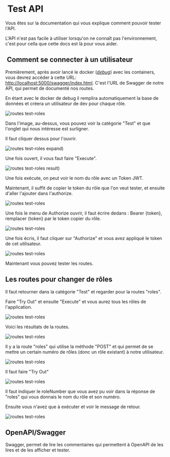 #  Test API

Vous êtes sur la documentation qui vous explique comment pouvoir tester l'API.

L'API n'est pas facile à utiliser lorsqu'on ne connaît pas l'environnement, c'est pour cella que cette docs est là pour vous aider.

##  Comment se connecter à un utilisateur

Premièrement, après avoir lancé le docker (*[debug](README.md#installation)*) avec les containers, vous devrez accéder à cette URL: [http://localhost:5000/swagger/index.html](http://localhost:5000/swagger/index.html). C'est l'URL de Swagger de notre API, qui permet de documenté nos routes.

En étant avec le docker de debug il remplira automatiquement la base de données et créera un utilisateur de dev pour chaque rôle.

![routes test-roles](docs/test-roles.png)

Dans l'image, au-dessus, vous pouvez voir la catégorie "Test" et que l'onglet qui nous intéresse est surligner.

Il faut cliquer dessus pour l'ouvrir.

![routes test-roles expand](docs/test-roles-expand.png))

Une fois ouvert, il vous faut faire "Execute".


![routes test-roles result](docs/test-roles-result.png))

Une fois exécute, on peut voir le nom du rôle avec un Token JWT.

Maintenant, il suffit de copier le token du rôle que l'on veut tester, et ensuite d'aller l'ajouter dans l'authorize.

![routes test-roles](docs/authorize.png)

Une fois le menu de Authorize ouvrir, il faut écrire dedans : Bearer {token}, remplacer {token} par le token copier du rôle.

![routes test-roles](docs/authorize-bearer.png)

Une fois écris, il faut cliquer sur "Authorize" et vous avez appliqué le token de cet utilisateur.

![routes test-roles](docs/modal-validate.png)

Maintenant vous pouvez tester les routes.

## Les routes pour changer de rôles

Il faut retourner dans la catégorie "Test" et regarder pour la routes "roles".

Faire "Try Out" et ensuite "Execute" et vous aurez tous les rôles de l'application.

![routes test-roles](docs/roles.png)

Voici les résultats de la routes.

![routes test-roles](docs/roles-expand-result.png)


Il y a la route "roles" qui utilise la méthode "POST" et qui permet de se mettre un certain numéro de rôles (donc un rôle existant) à notre utilisateur.

![routes test-roles](docs/roles-set.png)

Il faut faire "Try Out"

![routes test-roles](docs/roles-try-out.png)

Il faut indiquer le roleNumber que vous avez pu voir dans la réponse de "roles" qui vous donnais le nom du rôle et son numéro.

Ensuite vous n'avez que à exécuter et voir le message de retour.

![routes test-roles](docs/roles-try-out-result.png)

## OpenAPI/Swagger

Swagger, permet de lire les commentaires qui permettent à OpenAPI de les lires et de les afficher et tester.